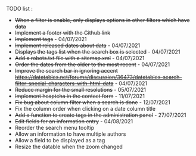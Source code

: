 TODO list : 
- ~~When a filter is enable, only displays options in other filters which have data~~
- ~~Implement a footer with the Github link~~
- ~~Implement tags~~ - 04/07/2021
- ~~Implement released dates about data~~ - 04/07/2021
- ~~Displays the tags list when the search box is selected~~ - 04/07/2021
- ~~Add a robots.txt file with a sitemap.xml~~ - 04/07/2021
- ~~Order the dates from the older to the most recent~~ - 04/07/2021
- ~~Improve the search bar in ignoring accent https://datatables.net/forums/discussion/36473/datatables-search-filter-special-characters-with-html-data~~ - 04/07/2021
- ~~Reduce margin for the small resolutions~~ - 05/07/2021
- ~~Implement hcaptcha in the contact form~~ - 11/07/2021
- ~~Fix bug about column filter when a search is done~~ - 12/07/2021
- Fix the column order when clicking on a date column title
- ~~Add a function to create tags in the administration panel~~ - 27/07/2021
- ~~Edit fields for an information entry~~ - 04/08/2021
- Reorder the search menu tooltip
- Allow an information to have multiple authors
- Allow a field to be displayed as a tag
- Resize the datable when the zoom changed